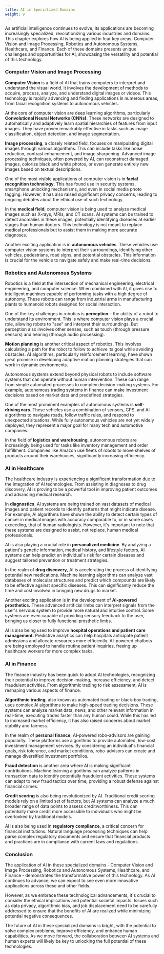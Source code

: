 ```yaml
---
title: AI in Specialized Domains
weight: 9
---
```


As artificial intelligence continues to evolve, its applications are becoming increasingly specialized, revolutionizing various industries and domains. This chapter explores how AI is being applied in four key areas: Computer Vision and Image Processing, Robotics and Autonomous Systems, Healthcare, and Finance. Each of these domains presents unique challenges and opportunities for AI, showcasing the versatility and potential of this technology.

### Computer Vision and Image Processing

**Computer Vision** is a field of AI that trains computers to interpret and understand the visual world. It involves the development of methods to acquire, process, analyze, and understand digital images or videos. This technology is rapidly advancing and finding applications in numerous areas, from facial recognition systems to autonomous vehicles.

At the core of computer vision are deep learning algorithms, particularly **Convolutional Neural Networks (CNNs)**. These networks are designed to automatically and adaptively learn spatial hierarchies of features from input images. They have proven remarkably effective in tasks such as image classification, object detection, and image segmentation.

**Image processing**, a closely related field, focuses on manipulating digital images through various algorithms. This can include tasks like noise reduction, contrast enhancement, and image sharpening. Advanced image processing techniques, often powered by AI, can reconstruct damaged images, colorize black and white photos, or even generate entirely new images based on textual descriptions.

One of the most visible applications of computer vision is in **facial recognition technology**. This has found use in security systems, smartphone unlocking mechanisms, and even in social media photo tagging. However, it has also raised significant privacy concerns, leading to ongoing debates about the ethical use of such technology.

In the **medical field**, computer vision is being used to analyze medical images such as X-rays, MRIs, and CT scans. AI systems can be trained to detect anomalies in these images, potentially identifying diseases at earlier stages than human doctors. This technology is not meant to replace medical professionals but to assist them in making more accurate diagnoses.

Another exciting application is in **autonomous vehicles**. These vehicles use computer vision systems to interpret their surroundings, identifying other vehicles, pedestrians, road signs, and potential obstacles. This information is crucial for the vehicle to navigate safely and make real-time decisions.

### Robotics and Autonomous Systems

Robotics is a field at the intersection of mechanical engineering, electrical engineering, and computer science. When combined with AI, it gives rise to intelligent machines capable of performing tasks with a high degree of autonomy. These robots can range from industrial arms in manufacturing plants to humanoid robots designed for social interaction.

One of the key challenges in robotics is **perception** – the ability of a robot to understand its environment. This is where computer vision plays a crucial role, allowing robots to "see" and interpret their surroundings. But perception also involves other senses, such as touch (through pressure sensors) and hearing (through audio processing).

**Motion planning** is another critical aspect of robotics. This involves calculating a path for the robot to follow to achieve its goal while avoiding obstacles. AI algorithms, particularly reinforcement learning, have shown great promise in developing adaptive motion planning strategies that can work in dynamic environments.

Autonomous systems extend beyond physical robots to include software systems that can operate without human intervention. These can range from simple automated processes to complex decision-making systems. For example, autonomous trading systems in finance can make investment decisions based on market data and predefined strategies.

One of the most prominent examples of autonomous systems is **self-driving cars**. These vehicles use a combination of sensors, GPS, and AI algorithms to navigate roads, follow traffic rules, and respond to unexpected situations. While fully autonomous vehicles are not yet widely deployed, they represent a major goal for many tech and automotive companies.

In the field of **logistics and warehousing**, autonomous robots are increasingly being used for tasks like inventory management and order fulfillment. Companies like Amazon use fleets of robots to move shelves of products around their warehouses, significantly increasing efficiency.

### AI in Healthcare

The healthcare industry is experiencing a significant transformation due to the integration of AI technologies. From assisting in diagnoses to drug discovery, AI is proving to be a powerful tool in improving patient outcomes and advancing medical research.

In **diagnostics**, AI systems are being trained on vast datasets of medical images and patient records to identify patterns that might indicate disease. For example, AI algorithms have shown the ability to detect certain types of cancer in medical images with accuracy comparable to, or in some cases exceeding, that of human radiologists. However, it's important to note that these systems are designed to assist, not replace, human medical professionals.

AI is also playing a crucial role in **personalized medicine**. By analyzing a patient's genetic information, medical history, and lifestyle factors, AI systems can help predict an individual's risk for certain diseases and suggest tailored prevention or treatment strategies.

In the realm of **drug discovery,** AI is accelerating the process of identifying potential new medications. Machine learning algorithms can analyze vast databases of molecular structures and predict which compounds are likely to be effective against specific diseases. This can significantly reduce the time and cost involved in bringing new drugs to market.

Another exciting application is in the development of **AI-powered prosthetics.** These advanced artificial limbs can interpret signals from the user's nervous system to provide more natural and intuitive control. Some systems are even capable of providing sensory feedback to the user, bringing us closer to fully functional prosthetic limbs.

AI is also being used to improve **hospital operations and patient care management**. Predictive analytics can help hospitals anticipate patient admissions and allocate resources more efficiently. AI-powered chatbots are being employed to handle routine patient inquiries, freeing up healthcare workers for more complex tasks.

### AI in Finance

The finance industry has been quick to adopt AI technologies, recognizing their potential to improve decision-making, increase efficiency, and detect fraudulent activities. From algorithmic trading to risk assessment, AI is reshaping various aspects of finance.

**Algorithmic trading**, also known as automated trading or black-box trading, uses complex AI algorithms to make high-speed trading decisions. These systems can analyze market data, news, and other relevant information in real-time, executing trades faster than any human could. While this has led to increased market efficiency, it has also raised concerns about market stability and fairness.

In the realm of **personal finance**, AI-powered robo-advisors are gaining popularity. These platforms use algorithms to provide automated, low-cost investment management services. By considering an individual's financial goals, risk tolerance, and market conditions, robo-advisors can create and manage diversified investment portfolios.

**Fraud detection** is another area where AI is making significant contributions. Machine learning algorithms can analyze patterns in transaction data to identify potentially fraudulent activities. These systems can adapt to new fraud tactics over time, providing a robust defense against financial crimes.

**Credit scoring** is also being revolutionized by AI. Traditional credit scoring models rely on a limited set of factors, but AI systems can analyze a much broader range of data points to assess creditworthiness. This can potentially make credit more accessible to individuals who might be overlooked by traditional models.

AI is also being used in **regulatory compliance**, a critical concern for financial institutions. Natural language processing techniques can help parse complex regulatory documents and ensure that financial products and practices are in compliance with current laws and regulations.

### Conclusion

The application of AI in these specialized domains - Computer Vision and Image Processing, Robotics and Autonomous Systems, Healthcare, and Finance - demonstrates the transformative power of this technology. As AI continues to advance, we can expect to see even more innovative applications across these and other fields.

However, as we embrace these technological advancements, it's crucial to consider the ethical implications and potential societal impacts. Issues such as data privacy, algorithmic bias, and job displacement need to be carefully addressed to ensure that the benefits of AI are realized while minimizing potential negative consequences.

The future of AI in these specialized domains is bright, with the potential to solve complex problems, improve efficiency, and enhance human capabilities. As we move forward, the collaboration between AI systems and human experts will likely be key to unlocking the full potential of these technologies.